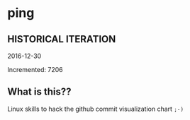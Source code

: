 # ping

## HISTORICAL ITERATION
2016-12-30

Incremented: 7206

## What is this?? 
Linux skills to hack the github commit visualization chart `;-)`
